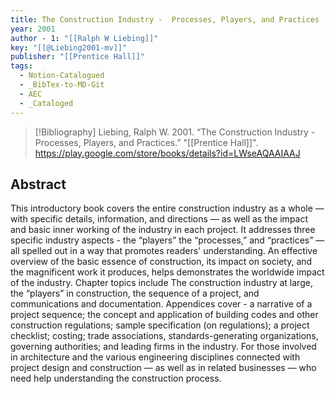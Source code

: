 ```yaml
---
title: The Construction Industry -  Processes, Players, and Practices
year: 2001
author - 1: "[[Ralph W Liebing]]"
key: "[[@Liebing2001-mv]]"
publisher: "[[Prentice Hall]]"
tags:
  - Notion-Catalogued
  - _BibTex-to-MD-Git
  - AEC
  - _Cataloged
---
```


> [!Bibliography]
> Liebing, Ralph W. 2001. “The Construction Industry -  Processes, Players, and Practices.” "[[Prentice Hall]]". https://play.google.com/store/books/details?id=LWseAQAAIAAJ

## Abstract
This introductory book covers the entire construction industry as a whole — with specific details, information, and directions — as well as the impact and basic inner working of the industry in each project. It addresses three specific industry aspects -  the “players” the “processes,” and “practices” — all spelled out in a way that promotes readers' understanding. An effective overview of the basic essence of construction, its impact on society, and the magnificent work it produces, helps demonstrates the worldwide impact of the industry. Chapter topics include The construction industry at large, the “players” in construction, the sequence of a project, and communications and documentation. Appendices cover -  a narrative of a project sequence; the concept and application of building codes and other construction regulations; sample specification (on regulations); a project checklist; costing; trade associations, standards-generating organizations, governing authorities; and leading firms in the industry. For those involved in architecture and the various engineering disciplines connected with project design and construction — as well as in related businesses — who need help understanding the construction process.